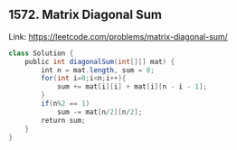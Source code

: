 ## 1572. Matrix Diagonal Sum
Link: https://leetcode.com/problems/matrix-diagonal-sum/

```java
class Solution {
    public int diagonalSum(int[][] mat) {
        int n = mat.length, sum = 0;
        for(int i=0;i<n;i++){
            sum += mat[i][i] + mat[i][n - i - 1];
        }
        if(n%2 == 1)
            sum -= mat[n/2][n/2];
        return sum;
    }
}
```
